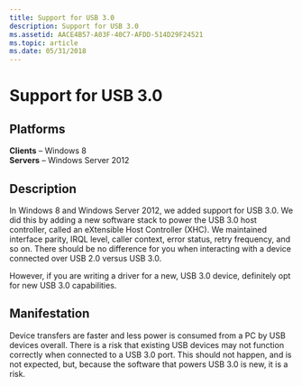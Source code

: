 ```yaml
---
title: Support for USB 3.0
description: Support for USB 3.0
ms.assetid: AACE4B57-A03F-40C7-AFDD-514D29F24521
ms.topic: article
ms.date: 05/31/2018
---
```


# Support for USB 3.0

## Platforms

**Clients** – Windows 8  
**Servers** – Windows Server 2012  


## Description

In Windows 8 and Windows Server 2012, we added support for USB 3.0. We did this by adding a new software stack to power the USB 3.0 host controller, called an eXtensible Host Controller (XHC). We maintained interface parity, IRQL level, caller context, error status, retry frequency, and so on. There should be no difference for you when interacting with a device connected over USB 2.0 versus USB 3.0.

However, if you are writing a driver for a new, USB 3.0 device, definitely opt for new USB 3.0 capabilities.

## Manifestation

Device transfers are faster and less power is consumed from a PC by USB devices overall. There is a risk that existing USB devices may not function correctly when connected to a USB 3.0 port. This should not happen, and is not expected, but, because the software that powers USB 3.0 is new, it is a risk.

 

 




